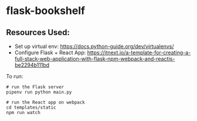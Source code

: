 # flask-bookshelf

## Resources Used:

- Set up virtual env: https://docs.python-guide.org/dev/virtualenvs/
- Configure Flask + React App: https://itnext.io/a-template-for-creating-a-full-stack-web-application-with-flask-npm-webpack-and-reactjs-be2294b111bd

To run:

```
# run the Flask server
pipenv run python main.py

# run the React app on webpack
cd templates/static
npm run watch
```
